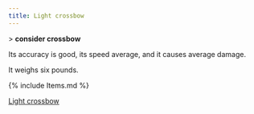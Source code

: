 ```yaml
---
title: Light crossbow
---
```


\> **consider crossbow**

Its accuracy is good, its speed average, and it causes average damage.

It weighs six pounds.

{% include Items.md %}

[Light crossbow](Category:_Missile_weapons "wikilink")